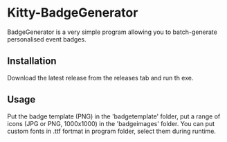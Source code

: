 # Kitty-BadgeGenerator

BadgeGenerator is a very simple program allowing you to batch-generate personalised event badges.

## Installation

Download the latest release from the releases tab and run th exe.

## Usage

Put the badge template (PNG) in the 'badgetemplate' folder, put a range of icons (JPG or PNG, 1000x1000) in the 'badgeimages' folder.
You can put custom fonts in .ttf fortmat in program folder, select them during runtime.